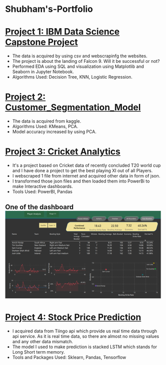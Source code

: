 # Shubham's-Portfolio

# [Project 1: IBM Data Science Capstone Project](https://github.com/shubhamborade1411/Data-Science-Capstone-project-IBM-Coursera)
- The data is acquired by using csv and webscrapinfg the websites.
- The project is about the landing of Falcon 9. Will it be successful or not?
- Performed EDA using SQL and visualization using Matplotlib and Seaborn in Jupyter Notebook.
- Algorithms Used: Decision Tree, KNN, Logistic Regression.

# [Project 2: Customer_Segmentation_Model](https://github.com/shubhamborade1411/Customer-Segmentation)
- The data is acquired from kaggle.
- Algorithms Used: KMeans, PCA.
- Model accuracy increased by using PCA.

# [Project 3: Cricket Analytics](https://github.com/shubhamborade1411/Cricket-Analytics)
- It's a project based on Cricket data of recently concluded T20 world cup and I have done a project to get the best playing XI out of all Players.
- I webscraped 1 file from internet and acquired other data in form of json.
- I transformed those json files and then loaded them into PowerBi to make Interactive dashboards.
- Tools Used: PowerBI, Pandas
## One of the dashboard ![](https://github.com/shubhamborade1411/Cricket-Analytics/blob/main/Screenshot%20(844).png)

# [Project 4: Stock Price Prediction](https://github.com/shubhamborade1411/stock-prediction)
-  I acquired data from Tiingo api which provide us real time data through api service. As it is real time data, so there are almost no missing values and any other data mismatch. 
-  The model I used to make prediction is stacked LSTM which stands for Long Short term memory.
-  Tools and Packages Used: Sklearn, Pandas, Tensorflow
